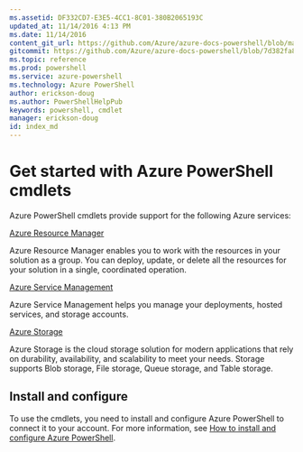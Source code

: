 ```yaml
---
ms.assetid: DF332CD7-E3E5-4CC1-8C01-380B2065193C
updated_at: 11/14/2016 4:13 PM
ms.date: 11/14/2016
content_git_url: https://github.com/Azure/azure-docs-powershell/blob/master/azureps-cmdlets-docs/index.md
gitcommit: https://github.com/Azure/azure-docs-powershell/blob/7d382fa85965d65f3b40e76da4a8aa58a40db0fd/azureps-cmdlets-docs/index.md
ms.topic: reference
ms.prod: powershell
ms.service: azure-powershell
ms.technology: Azure PowerShell
author: erickson-doug
ms.author: PowerShellHelpPub
keywords: powershell, cmdlet
manager: erickson-doug
id: index_md
---
```


# Get started with Azure PowerShell cmdlets


Azure PowerShell cmdlets provide support for the following Azure services:

[Azure Resource Manager](../ResourceManager/index.md)

Azure Resource Manager enables you to work with the resources in your solution as a group.
You can deploy, update, or delete all the resources for your solution in a single, coordinated operation.


[Azure Service Management](../ServiceManagement/index.md)

Azure Service Management helps you manage your deployments, hosted services, and storage accounts.


[Azure Storage](../Storage/index.md)

Azure Storage is the cloud storage solution for modern applications that rely on durability, availability, and scalability to meet your needs.
Storage supports Blob storage, File storage, Queue storage, and Table storage.



## Install and configure

To use the cmdlets, you need to install and configure Azure PowerShell to connect it to your account. For more information, see [How to install and configure Azure PowerShell](https://azure.microsoft.com/en-in/documentation/articles/powershell-install-configure/).
